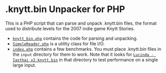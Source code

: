 # .knytt.bin Unpacker for PHP

This is a PHP script that can parse and unpack .knytt.bin files, the format used to distribute levels for the 2007
indie game Knytt Stories.

- [`knytt_bin.php`](knytt_bin.php) contains the code for parsing and unpacking.
- [`SimpleReader.php`](SimpleReader.php) is a utility class for file I/O.
- [`index.php`](index.php) contains a few benchmarks. You must place .knytt.bin files in the `input` directory
  for them to work. Note that it looks for [`Lucinda - Iasthai v2.knytt.bin`](https://knyttlevels.com/levels/Lucinda%20-%20Iasthai%20v2.knytt.bin)
  in that directory to test performance on a single large input.
